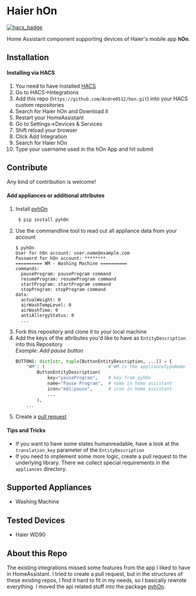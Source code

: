 # Haier hOn
[![hacs_badge](https://img.shields.io/badge/HACS-Custom-41BDF5.svg)](https://github.com/hacs/integration)

Home Assistant component supporting devices of Haier's mobile app **hOn**.

## Installation
#### Installing via HACS
1. You need to have installed [HACS](https://hacs.xyz/)
2. Go to HACS->Integrations
3. Add this repo (`https://github.com/Andre0512/hon.git`) into your HACS custom repositories
4. Search for Haier hOn and Download it
5. Restart your HomeAssistant
6. Go to Settings->Devices & Services
7. Shift reload your browser
8. Click Add Integration
9. Search for Haier hOn 
10. Type your username used in the hOn App and hit submit

## Contribute
Any kind of contribution is welcome!
#### Add appliances or additional attributes
1. Install [pyhOn](https://github.com/Andre0512/pyhOn)
   ```commandline
    $ pip install pyhOn
    ```
2. Use the commandline tool to read out all appliance data from your account
    ```commandline
    $ pyhOn
    User for hOn account: user.name@example.com
    Password for hOn account: ********
    ========== WM - Washing Machine ==========
    commands:
      pauseProgram: pauseProgram command
      resumeProgram: resumeProgram command
      startProgram: startProgram command
      stopProgram: stopProgram command
    data:
      actualWeight: 0
      airWashTempLevel: 0
      airWashTime: 0
      antiAllergyStatus: 0
      ...
    ```
3. Fork this repository and clone it to your local machine
4. Add the keys of the attributes you'd like to have as `EntityDescription` into this Repository  
   _Example: Add pause button_
    ```python
    BUTTONS: dict[str, tuple[ButtonEntityDescription, ...]] = {
        "WM": (                        # WM is the applianceTypeName
            ButtonEntityDescription(
                key="pauseProgram",    # key from pyhOn
                name="Pause Program",  # name in home assistant
                icon="mdi:pause",      # icon in home assistant
                ...
            ),
        ...
    ```
5. Create a [pull request](https://github.com/Andre0512/hon/pulls)

#### Tips and Tricks
- If you want to have some states humanreadable, have a look at the `translation_key` parameter of the `EntityDescription`
- If you need to implement some more logic, create a pull request to the underlying library. There we collect special requirements in the `appliances` directory.

## Supported Appliances
- Washing Machine

## Tested Devices
- Haier WD90

## About this Repo
The existing integrations missed some features from the app I liked to have in HomeAssistant.
I tried to create a pull request, but in the structures of these existing repos, I find it hard to fit in my needs, so I basically rewrote everything. 
I moved the api related stuff into the package [pyhOn](https://github.com/Andre0512/pyhOn).

